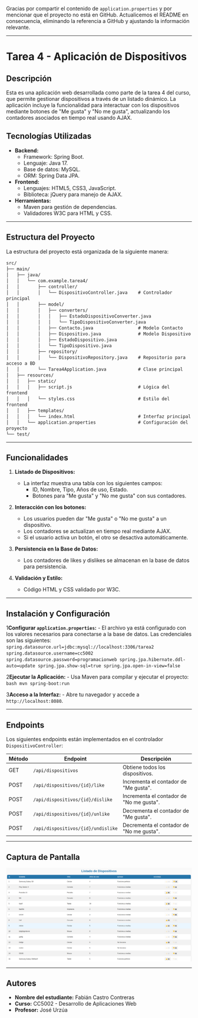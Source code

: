Gracias por compartir el contenido de `application.properties` y por mencionar que el proyecto no está en GitHub. Actualicemos el README en consecuencia, eliminando la referencia a GitHub y ajustando la información relevante.

---

# Tarea 4 - Aplicación de Dispositivos

## **Descripción**
Esta es una aplicación web desarrollada como parte de la tarea 4 del curso, que permite gestionar dispositivos a través de un listado dinámico. La aplicación incluye la funcionalidad para interactuar con los dispositivos mediante botones de "Me gusta" y "No me gusta", actualizando los contadores asociados en tiempo real usando AJAX.

## **Tecnologías Utilizadas**
- **Backend:**
    - Framework: Spring Boot.
    - Lenguaje: Java 17.
    - Base de datos: MySQL.
    - ORM: Spring Data JPA.
- **Frontend:**
    - Lenguajes: HTML5, CSS3, JavaScript.
    - Biblioteca: jQuery para manejo de AJAX.
- **Herramientas:**
    - Maven para gestión de dependencias.
    - Validadores W3C para HTML y CSS.

---

## **Estructura del Proyecto**
La estructura del proyecto está organizada de la siguiente manera:

```
src/
├── main/
│   ├── java/
│   │   └── com.example.tarea4/
│   │       ├── controller/
│   │       │   └── DispositivoController.java    # Controlador principal
│   │       ├── model/
│   │       │   ├── converters/
│   │       │   │   ├── EstadoDispositivoConverter.java
│   │       │   │   └── TipoDispositivoConverter.java
│   │       │   ├── Contacto.java                 # Modelo Contacto
│   │       │   ├── Dispositivo.java              # Modelo Dispositivo
│   │       │   ├── EstadoDispositivo.java
│   │       │   └── TipoDispositivo.java
│   │       ├── repository/
│   │       │   └── DispositivoRepository.java    # Repositorio para acceso a BD
│   │       └── Tarea4Application.java            # Clase principal
│   ├── resources/
│   │   ├── static/
│   │   │   ├── script.js                         # Lógica del frontend
│   │   │   └── styles.css                        # Estilo del frontend
│   │   ├── templates/
│   │   │   └── index.html                        # Interfaz principal
│   │   └── application.properties                # Configuración del proyecto
└── test/
```

---

## **Funcionalidades**
1. **Listado de Dispositivos:**
    - La interfaz muestra una tabla con los siguientes campos:
        - ID, Nombre, Tipo, Años de uso, Estado.
        - Botones para "Me gusta" y "No me gusta" con sus contadores.

2. **Interacción con los botones:**
    - Los usuarios pueden dar "Me gusta" o "No me gusta" a un dispositivo.
    - Los contadores se actualizan en tiempo real mediante AJAX.
    - Si el usuario activa un botón, el otro se desactiva automáticamente.

3. **Persistencia en la Base de Datos:**
    - Los contadores de likes y dislikes se almacenan en la base de datos para persistencia.

4. **Validación y Estilo:**
    - Código HTML y CSS validado por W3C.

---

## **Instalación y Configuración**

1**Configurar `application.properties`:**
    - El archivo ya está configurado con los valores necesarios para conectarse a la base de datos. Las credenciales son las siguientes:
      ```
      spring.datasource.url=jdbc:mysql://localhost:3306/tarea2
      spring.datasource.username=cc5002
      spring.datasource.password=programacionweb
      spring.jpa.hibernate.ddl-auto=update
      spring.jpa.show-sql=true
      spring.jpa.open-in-view=false
      ```

2**Ejecutar la Aplicación:**
    - Usa Maven para compilar y ejecutar el proyecto:
      ```bash
      mvn spring-boot:run
      ```

3**Acceso a la Interfaz:**
    - Abre tu navegador y accede a `http://localhost:8080`.

---

## **Endpoints**
Los siguientes endpoints están implementados en el controlador `DispositivoController`:

| Método | Endpoint                  | Descripción                                   |
|--------|---------------------------|-----------------------------------------------|
| GET    | `/api/dispositivos`       | Obtiene todos los dispositivos.              |
| POST   | `/api/dispositivos/{id}/like`  | Incrementa el contador de "Me gusta".         |
| POST   | `/api/dispositivos/{id}/dislike`| Incrementa el contador de "No me gusta".      |
| POST   | `/api/dispositivos/{id}/unlike` | Decrementa el contador de "Me gusta".         |
| POST   | `/api/dispositivos/{id}/undislike`| Decrementa el contador de "No me gusta".      |

---

## **Captura de Pantalla**
![Captura de Pantalla](docs/images/captura-tabla.png)

---

## **Autores**
- **Nombre del estudiante:** Fabián Castro Contreras
- **Curso:** CC5002 - Desarrollo de Aplicaciones Web
- **Profesor:** José Urzúa
